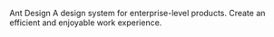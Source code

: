 Ant Design
A design system for enterprise-level products. Create an efficient and enjoyable work experience.